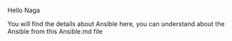 Hello Naga

You will find the details about Ansible here, you can understand about the Ansible from this Ansible.md file

